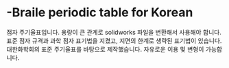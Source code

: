 # -Braile periodic table for Korean

점자 주기율표입니다.
용량이 큰 관계로 solidworks 파일을 변환해서 사용해야 합니다.
표준 점자 규격과 과학 점자 표기법을 지켰고, 지면의 한계로 생략된 표기법이 있습니다.
대한화학회의 표준 주기율표를 바탕으로 제작했습니다.
자유로운 이용 및 변형이 가능합니다.
